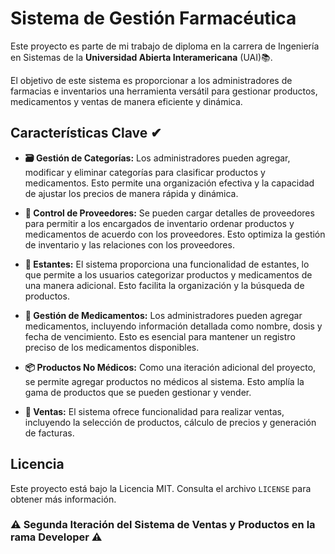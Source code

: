 # Sistema de Gestión Farmacéutica

Este proyecto es parte de mi trabajo de diploma en la carrera de Ingeniería en Sistemas de la **Universidad Abierta Interamericana** (UAI)📚. 

El objetivo de este sistema es proporcionar a los administradores de farmacias e inventarios una herramienta versátil para gestionar productos, medicamentos y ventas de manera eficiente y dinámica.

## Características Clave ✔

- **🗃 Gestión de Categorías:** Los administradores pueden agregar, modificar y eliminar categorías para clasificar productos y medicamentos. Esto permite una organización efectiva y la capacidad de ajustar los precios de manera rápida y dinámica.

- **🚚 Control de Proveedores:** Se pueden cargar detalles de proveedores para permitir a los encargados de inventario ordenar productos y medicamentos de acuerdo con los proveedores. Esto optimiza la gestión de inventario y las relaciones con los proveedores.

- **🍱 Estantes:** El sistema proporciona una funcionalidad de estantes, lo que permite a los usuarios categorizar productos y medicamentos de una manera adicional. Esto facilita la organización y la búsqueda de productos.

- **💊 Gestión de Medicamentos:** Los administradores pueden agregar medicamentos, incluyendo información detallada como nombre, dosis y fecha de vencimiento. Esto es esencial para mantener un registro preciso de los medicamentos disponibles.

- **📦 Productos No Médicos:** Como una iteración adicional del proyecto, se permite agregar productos no médicos al sistema. Esto amplía la gama de productos que se pueden gestionar y vender.

- **🛒 Ventas:** El sistema ofrece funcionalidad para realizar ventas, incluyendo la selección de productos, cálculo de precios y generación de facturas.

## Licencia

Este proyecto está bajo la Licencia MIT. Consulta el archivo `LICENSE` para obtener más información.

### :warning: Segunda Iteración del Sistema de Ventas y Productos en la rama Developer :warning:

